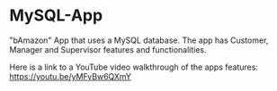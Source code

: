 # MySQL-App

"bAmazon" App that uses a MySQL database. The app has Customer, Manager and Supervisor features and functionalities.

Here is a link to a YouTube video walkthrough of the apps features: https://youtu.be/yMFyBw6QXmY